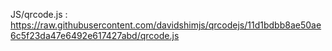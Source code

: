 JS/qrcode.js : https://raw.githubusercontent.com/davidshimjs/qrcodejs/11d1bdbb8ae50ae6c5f23da47e6492e617427abd/qrcode.js
